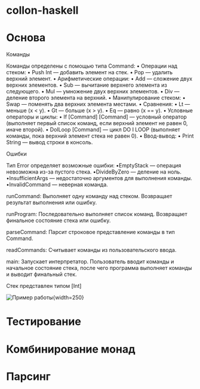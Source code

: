 # collon-haskell

# Основа

Команды

Команды определены с помощью типа Command:
	•	Операции над стеком:
	•	Push Int — добавить элемент на стек.
	•	Pop — удалить верхний элемент.
	•	Арифметические операции:
	•	Add — сложение двух верхних элементов.
	•	Sub — вычитание верхнего элемента из следующего.
	•	Mul — умножение двух верхних элементов.
	•	Div — деление второго элемента на верхний.
	•	Манипулирование стеком:
	•	Swap — поменять два верхних элемента местами.
	•	Сравнения:
	•	Lt — меньше (x < y).
	•	Gt — больше (x > y).
	•	Eq — равно (x == y).
	•	Условные операторы и циклы:
	•	If [Command] [Command] — условный оператор (выполняет первый список команд, если верхний элемент не равен 0, иначе второй).
	•	DoILoop [Command] — цикл DO I LOOP (выполняет команды, пока верхний элемент стека не равен 0).
	•	Ввод-вывод:
	•	Print String — вывод строки в консоль.

Ошибки

Тип Error определяет возможные ошибки:
	•EmptyStack — операция невозможна из-за пустого стека.
	•DivideByZero — деление на ноль.
	•InsufficientArgs — недостаточно аргументов для выполнения команды.
	•InvalidCommand — неверная команда.

runCommand:
	Выполняет одну команду над стеком.
	Возвращает результат выполнения или ошибку.
 
runProgram:
	Последовательно выполняет список команд.
	Возвращает финальное состояние стека или ошибку.
 
parseCommand:
	Парсит строковое представление команды в тип Command.
 
readCommands:
	Считывает команды из пользовательского ввода.
 
main:
	Запускает интерпретатор. Пользователь вводит команды и начальное состояние стека, после чего программа выполняет команды и выводит финальный стек.

Стек представлен типом [Int]

![Пример работы](https://github.com/user-attachments/assets/63444a39-56e6-4929-a6dd-8bb26806e26f){width=250}

# Тестирование

# Комбинирование монад

# Парсинг
